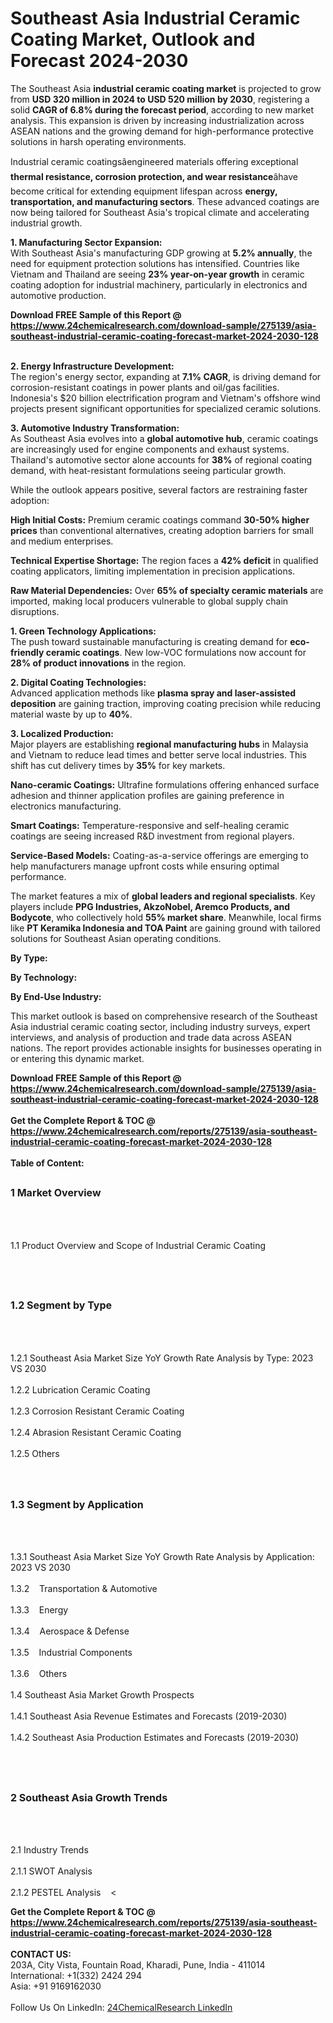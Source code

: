 <h1>Southeast Asia Industrial Ceramic Coating Market, Outlook and Forecast 2024-2030</h1><p>The Southeast Asia <strong>industrial ceramic coating market</strong> is projected to grow from <strong>USD 320 million in 2024 to USD 520 million by 2030</strong>, registering a solid <strong>CAGR of 6.8% during the forecast period</strong>, according to new market analysis. This expansion is driven by increasing industrialization across ASEAN nations and the growing demand for high-performance protective solutions in harsh operating environments.</p><p>Industrial ceramic coatingsâengineered materials offering exceptional <strong>thermal resistance, corrosion protection, and wear resistance</strong>âhave become critical for extending equipment lifespan across <strong>energy, transportation, and manufacturing sectors</strong>. These advanced coatings are now being tailored for Southeast Asia's tropical climate and accelerating industrial growth.</p><p><strong>1. Manufacturing Sector Expansion:</strong><br>
With Southeast Asia's manufacturing GDP growing at <strong>5.2% annually</strong>, the need for equipment protection solutions has intensified. Countries like Vietnam and Thailand are seeing <strong>23% year-on-year growth</strong> in ceramic coating adoption for industrial machinery, particularly in electronics and automotive production.</p><div><b>Download FREE Sample of this Report @ 
            <a href="https://www.24chemicalresearch.com/download-sample/275139/asia-southeast-industrial-ceramic-coating-forecast-market-2024-2030-128">
            https://www.24chemicalresearch.com/download-sample/275139/asia-southeast-industrial-ceramic-coating-forecast-market-2024-2030-128</a></b></div><br><p><strong>2. Energy Infrastructure Development:</strong><br>
The region's energy sector, expanding at <strong>7.1% CAGR</strong>, is driving demand for corrosion-resistant coatings in power plants and oil/gas facilities. Indonesia's $20 billion electrification program and Vietnam's offshore wind projects present significant opportunities for specialized ceramic solutions.</p><p><strong>3. Automotive Industry Transformation:</strong><br>
As Southeast Asia evolves into a <strong>global automotive hub</strong>, ceramic coatings are increasingly used for engine components and exhaust systems. Thailand's automotive sector alone accounts for <strong>38%</strong> of regional coating demand, with heat-resistant formulations seeing particular growth.</p><p>While the outlook appears positive, several factors are restraining faster adoption:</p><p><strong>High Initial Costs:</strong> Premium ceramic coatings command <strong>30-50% higher prices</strong> than conventional alternatives, creating adoption barriers for small and medium enterprises.</p><p><strong>Technical Expertise Shortage:</strong> The region faces a <strong>42% deficit</strong> in qualified coating applicators, limiting implementation in precision applications.</p><p><strong>Raw Material Dependencies:</strong> Over <strong>65% of specialty ceramic materials</strong> are imported, making local producers vulnerable to global supply chain disruptions.</p><p><strong>1. Green Technology Applications:</strong><br>
The push toward sustainable manufacturing is creating demand for <strong>eco-friendly ceramic coatings</strong>. New low-VOC formulations now account for <strong>28% of product innovations</strong> in the region.</p><p><strong>2. Digital Coating Technologies:</strong><br>
Advanced application methods like <strong>plasma spray and laser-assisted deposition</strong> are gaining traction, improving coating precision while reducing material waste by up to <strong>40%</strong>.</p><p><strong>3. Localized Production:</strong><br>
Major players are establishing <strong>regional manufacturing hubs</strong> in Malaysia and Vietnam to reduce lead times and better serve local industries. This shift has cut delivery times by <strong>35%</strong> for key markets.</p><p><strong>Nano-ceramic Coatings:</strong> Ultrafine formulations offering enhanced surface adhesion and thinner application profiles are gaining preference in electronics manufacturing.</p><p><strong>Smart Coatings:</strong> Temperature-responsive and self-healing ceramic coatings are seeing increased R&amp;D investment from regional players.</p><p><strong>Service-Based Models:</strong> Coating-as-a-service offerings are emerging to help manufacturers manage upfront costs while ensuring optimal performance.</p><p>The market features a mix of <strong>global leaders and regional specialists</strong>. Key players include <strong>PPG Industries, AkzoNobel, Aremco Products, and Bodycote</strong>, who collectively hold <strong>55% market share</strong>. Meanwhile, local firms like <strong>PT Keramika Indonesia and TOA Paint</strong> are gaining ground with tailored solutions for Southeast Asian operating conditions.</p><p><strong>By Type:</strong></p><p><strong>By Technology:</strong></p><p><strong>By End-Use Industry:</strong></p><p>This market outlook is based on comprehensive research of the Southeast Asia industrial ceramic coating sector, including industry surveys, expert interviews, and analysis of production and trade data across ASEAN nations. The report provides actionable insights for businesses operating in or entering this dynamic market.</p><div><b>Download FREE Sample of this Report @ 
            <a href="https://www.24chemicalresearch.com/download-sample/275139/asia-southeast-industrial-ceramic-coating-forecast-market-2024-2030-128">
            https://www.24chemicalresearch.com/download-sample/275139/asia-southeast-industrial-ceramic-coating-forecast-market-2024-2030-128</a></b></div><br><div><b>Get the Complete Report & TOC @ 
            <a href="https://www.24chemicalresearch.com/reports/275139/asia-southeast-industrial-ceramic-coating-forecast-market-2024-2030-128">
            https://www.24chemicalresearch.com/reports/275139/asia-southeast-industrial-ceramic-coating-forecast-market-2024-2030-128</a></b></div><br>
            <b>Table of Content:</b><p><h2><span style="font-size:16px"><strong>1 Market Overview&nbsp;&nbsp; &nbsp;</strong></span></h2><br />
<br />
<p>1.1 Product Overview and Scope of Industrial Ceramic Coating&nbsp;</p><br />
<br />
<h2><strong><span style="font-size:16px">1.2 Segment by Type&nbsp;&nbsp; &nbsp;</span></strong></h2><br />
<br />
<p>1.2.1 Southeast Asia Market Size YoY Growth Rate Analysis by Type: 2023 VS 2030&nbsp;&nbsp; &nbsp;<br /><br />
1.2.2 Lubrication Ceramic Coating&nbsp;&nbsp; &nbsp;<br /><br />
1.2.3 Corrosion Resistant Ceramic Coating<br /><br />
1.2.4 Abrasion Resistant Ceramic Coating<br /><br />
1.2.5 Others<br /><br />
<br />
<h2><span style="font-size:16px"><strong>1.3 Segment by Application&nbsp;&nbsp;</strong></span></h2><br />
<br />
<p>1.3.1 Southeast Asia Market Size YoY Growth Rate Analysis by Application: 2023 VS 2030&nbsp;&nbsp; &nbsp;<br /><br />
1.3.2&nbsp;&nbsp; &nbsp;Transportation & Automotive<br /><br />
1.3.3&nbsp;&nbsp; &nbsp;Energy<br /><br />
1.3.4&nbsp;&nbsp; &nbsp;Aerospace & Defense<br /><br />
1.3.5&nbsp;&nbsp; &nbsp;Industrial Components<br /><br />
1.3.6&nbsp;&nbsp; &nbsp;Others<br /><br />
1.4 Southeast Asia Market Growth Prospects&nbsp;&nbsp; &nbsp;<br /><br />
1.4.1 Southeast Asia Revenue Estimates and Forecasts (2019-2030)&nbsp;&nbsp; &nbsp;<br /><br />
1.4.2 Southeast Asia Production Estimates and Forecasts (2019-2030)&nbsp;&nbsp;</p><br />
<br />
<h2><span style="font-size:16px"><strong>2 Southeast Asia Growth Trends&nbsp;&nbsp; &nbsp;</strong></span></h2><br />
<br />
<p>2.1 Industry Trends&nbsp;&nbsp; &nbsp;<br /><br />
2.1.1 SWOT Analysis&nbsp;&nbsp; &nbsp;<br /><br />
2.1.2 PESTEL Analysis&nbsp;&nbsp; &nbsp;<</p><div><b>Get the Complete Report & TOC @ 
            <a href="https://www.24chemicalresearch.com/reports/275139/asia-southeast-industrial-ceramic-coating-forecast-market-2024-2030-128">
            https://www.24chemicalresearch.com/reports/275139/asia-southeast-industrial-ceramic-coating-forecast-market-2024-2030-128</a></b></div><br><b>CONTACT US:</b><br>
            203A, City Vista, Fountain Road, Kharadi, Pune, India - 411014<br>
            International: +1(332) 2424 294<br>
            Asia: +91 9169162030 <br><br>
            Follow Us On LinkedIn: <a href="https://www.linkedin.com/company/24chemicalresearch/">24ChemicalResearch LinkedIn</a>